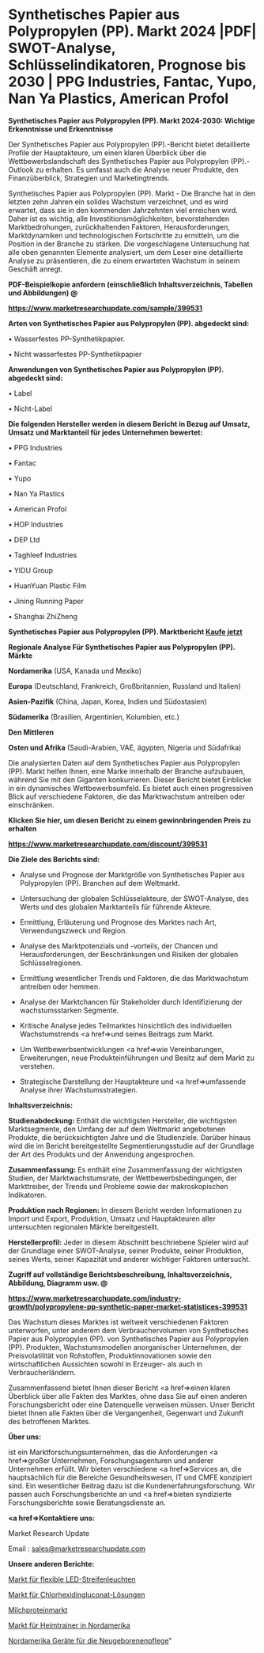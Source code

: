 # Synthetisches Papier aus Polypropylen (PP). Markt 2024 |PDF| SWOT-Analyse, Schlüsselindikatoren, Prognose bis 2030 | PPG Industries, Fantac, Yupo, Nan Ya Plastics, American Profol

<strong>Synthetisches Papier aus Polypropylen (PP). Markt 2024-2030: Wichtige Erkenntnisse und Erkenntnisse</strong>

Der Synthetisches Papier aus Polypropylen (PP).-Bericht bietet detaillierte Profile der Hauptakteure, um einen klaren Überblick über die Wettbewerbslandschaft des Synthetisches Papier aus Polypropylen (PP).-Outlook zu erhalten. Es umfasst auch die Analyse neuer Produkte, den Finanzüberblick, Strategien und Marketingtrends.

Synthetisches Papier aus Polypropylen (PP). Markt - Die Branche hat in den letzten zehn Jahren ein solides Wachstum verzeichnet, und es wird erwartet, dass sie in den kommenden Jahrzehnten viel erreichen wird. Daher ist es wichtig, alle Investitionsmöglichkeiten, bevorstehenden Marktbedrohungen, zurückhaltenden Faktoren, Herausforderungen, Marktdynamiken und technologischen Fortschritte zu ermitteln, um die Position in der Branche zu stärken. Die vorgeschlagene Untersuchung hat alle oben genannten Elemente analysiert, um dem Leser eine detaillierte Analyse zu präsentieren, die zu einem erwarteten Wachstum in seinem Geschäft anregt.



<strong><b>PDF-Beispielkopie anfordern (einschließlich Inhaltsverzeichnis, Tabellen und Abbildungen) @ </b></strong>

<strong><a href=https://www.marketresearchupdate.com/sample/399531>

<strong>https://www.marketresearchupdate.com/sample/399531</u></a></strong></strong>



<strong>Arten von Synthetisches Papier aus Polypropylen (PP). abgedeckt sind:</strong>

• Wasserfestes PP-Synthetikpapier.

• Nicht wasserfestes PP-Synthetikpapier



<strong>Anwendungen von Synthetisches Papier aus Polypropylen (PP). abgedeckt sind:</strong>

• Label

• Nicht-Label



<strong>Die folgenden Hersteller werden in diesem Bericht in Bezug auf Umsatz, Umsatz und Marktanteil für jedes Unternehmen bewertet:</strong>

• PPG Industries

• Fantac

• Yupo

• Nan Ya Plastics

• American Profol

• HOP Industries

• DEP Ltd

• Taghleef Industries

• YIDU Group

• HuanYuan Plastic Film

• Jining Running Paper

• Shanghai ZhiZheng



<strong>Synthetisches Papier aus Polypropylen (PP). Marktbericht <a href=https://www.marketresearchupdate.com/buynow/399531>Kaufe jetzt</a></strong>



<strong>Regionale Analyse Für Synthetisches Papier aus Polypropylen (PP). Märkte</strong>



<strong>Nordamerika</strong> (USA, Kanada und Mexiko)



<strong>Europa</strong> (Deutschland, Frankreich, Großbritannien, Russland und Italien)



<strong>Asien-Pazifik</strong> (China, Japan, Korea, Indien und Südostasien)



<strong>Südamerika</strong> (Brasilien, Argentinien, Kolumbien, etc.)



<strong>Den Mittleren</strong> 

<strong>Osten und Afrika</strong> (Saudi-Arabien, VAE, ägypten, Nigeria und Südafrika)

Die analysierten Daten auf dem Synthetisches Papier aus Polypropylen (PP). Markt helfen Ihnen, eine Marke innerhalb der Branche aufzubauen, während Sie mit den Giganten konkurrieren. Dieser Bericht bietet Einblicke in ein dynamisches Wettbewerbsumfeld. Es bietet auch einen progressiven Blick auf verschiedene Faktoren, die das Marktwachstum antreiben oder einschränken.



<strong>Klicken Sie hier, um diesen Bericht zu einem gewinnbringenden Preis zu erhalten
</strong>

<strong><a href=https://www.marketresearchupdate.com/discount/399531>https://www.marketresearchupdate.com/discount/399531</b></u></strong></a>



<strong>Die Ziele des Berichts sind:</strong>

- Analyse und Prognose der Marktgröße von Synthetisches Papier aus Polypropylen (PP). Branchen auf dem Weltmarkt.

- Untersuchung der globalen Schlüsselakteure, der SWOT-Analyse, des Werts und des globalen Marktanteils für führende Akteure.

- Ermittlung, Erläuterung und Prognose des Marktes nach Art, Verwendungszweck und Region.

- Analyse des Marktpotenzials und -vorteils, der Chancen und Herausforderungen, der Beschränkungen und Risiken der globalen Schlüsselregionen.

- Ermittlung wesentlicher Trends und Faktoren, die das Marktwachstum antreiben oder hemmen.

- Analyse der Marktchancen für Stakeholder durch Identifizierung der wachstumsstarken Segmente.

- Kritische Analyse jedes Teilmarktes hinsichtlich des individuellen Wachstumstrends <a href=>und</a> seines Beitrags zum Markt.

- Um Wettbewerbsentwicklungen <a href=>wie</a> Vereinbarungen, Erweiterungen, neue Produkteinführungen und Besitz auf dem Markt zu verstehen.

- Strategische Darstellung der Hauptakteure und <a href=>umfas</a>sende Analyse ihrer Wachstumsstrategien.



<strong>Inhaltsverzeichnis:</strong>



<strong>Studienabdeckung:</strong> Enthält die wichtigsten Hersteller, die wichtigsten Marktsegmente, den Umfang der auf dem Weltmarkt angebotenen Produkte, die berücksichtigten Jahre und die Studienziele. Darüber hinaus wird die im Bericht bereitgestellte Segmentierungsstudie auf der Grundlage der Art des Produkts und der Anwendung angesprochen.



<strong>Zusammenfassung:</strong> Es enthält eine Zusammenfassung der wichtigsten Studien, der Marktwachstumsrate, der Wettbewerbsbedingungen, der Markttreiber, der Trends und Probleme sowie der makroskopischen Indikatoren.



<strong>Produktion nach Regionen:</strong> In diesem Bericht werden Informationen zu Import und Export, Produktion, Umsatz und Hauptakteuren aller untersuchten regionalen Märkte bereitgestellt.



<strong>Herstellerprofil:</strong> Jeder in diesem Abschnitt beschriebene Spieler wird auf der Grundlage einer SWOT-Analyse, seiner Produkte, seiner Produktion, seines Werts, seiner Kapazität und anderer wichtiger Faktoren untersucht.



<strong><b>Zugriff auf vollständige Berichtsbeschreibung, Inhaltsverzeichnis, Abbildung, Diagramm usw. @ </b></strong>

<strong><a href=https://www.marketresearchupdate.com/industry-growth/polypropylene-pp-synthetic-paper-market-statistices-399531>https://www.marketresearchupdate.com/industry-growth/polypropylene-pp-synthetic-paper-market-statistices-399531</a></strong>

Das Wachstum dieses Marktes ist weltweit verschiedenen Faktoren unterworfen, unter anderem dem Verbrauchervolumen von Synthetisches Papier aus Polypropylen (PP). von Synthetisches Papier aus Polypropylen (PP). Produkten, Wachstumsmodellen anorganischer Unternehmen, der Preisvolatilität von Rohstoffen, Produktinnovationen sowie den wirtschaftlichen Aussichten sowohl in Erzeuger- als auch in Verbraucherländern.

Zusammenfassend bietet Ihnen dieser Bericht <a href=>einen</a> klaren Überblick über alle Fakten des Marktes, ohne dass Sie auf einen anderen Forschungsbericht oder eine Datenquelle verweisen müssen. Unser Bericht bietet Ihnen alle Fakten über die Vergangenheit, Gegenwart und Zukunft des betroffenen Marktes.



<strong>Über uns:</strong>

 ist ein Marktforschungsunternehmen, das die Anforderungen <a href=>großer</a> Unternehmen, Forschungsagenturen und anderer Unternehmen erfüllt. Wir bieten verschiedene <a href=>Services</a> an, die hauptsächlich für die Bereiche Gesundheitswesen, IT und CMFE konzipiert sind. Ein wesentlicher Beitrag dazu ist die Kundenerfahrungsforschung. Wir passen auch Forschungsberichte an und <a href=>bieten</a> syndizierte Forschungsberichte sowie Beratungsdienste an.



<strong><a href=>Kontaktiere uns:</a></strong>

Market Research Update

Email : sales@marketresearchupdate.com



<strong>Unsere anderen Berichte:</strong>

<a href=https://www.linkedin.com/pulse/flex-led-strip-lights-market-analysis-understanding>Markt für flexible LED-Streifenleuchten</a>

<a href=https://www.linkedin.com/pulse/chlorhexidine-gluconate-solution-market>Markt für Chlorhexidingluconat-Lösungen</a>

<a href=https://www.linkedin.com/pulse/milk-protein-market-research-report-reveals>Milchproteinmarkt</a>

<a href=https://www.linkedin.com/pulse/north-america-exercise-bikes-market-analysis-outlooks>Markt für Heimtrainer in Nordamerika</a>

<a href=https://www.linkedin.com/pulse/north-america-neonatal-infant-care-equipment>Nordamerika Geräte für die Neugeborenenpflege</a>"
